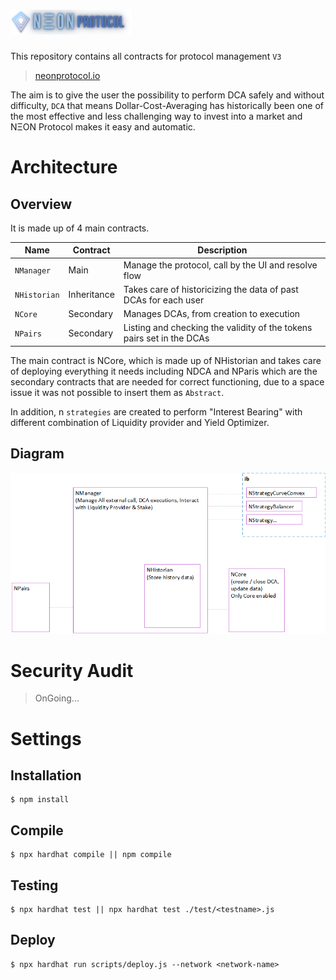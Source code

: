 # <img src=".\docs\img\neon-complete-logo.webp" alt="NeonProtocol" height="40px"> 

This repository contains all contracts for protocol management `V3`

> [neonprotocol.io](https://neonprotocol.io/)

The aim is to give the user the possibility to perform DCA safely and without difficulty,
`DCA` that means Dollar-Cost-Averaging has historically been one of the most effective and less challenging way to invest into a market and NΞON Protocol makes it easy and automatic.


# Architecture

## Overview

It is made up of 4 main contracts.

| Name | Contract | Description |
|--------|---------|---------|
|`NManager`|Main|Manage the protocol, call by the UI and resolve flow|
|`NHistorian`|Inheritance|Takes care of historicizing the data of past DCAs for each user|
|`NCore`|Secondary|Manages DCAs, from creation to execution|
|`NPairs`|Secondary|Listing and checking the validity of the tokens pairs set in the DCAs|

The main contract is NCore, which is made up of NHistorian and takes care of deploying everything it needs including NDCA and NParis which are the secondary contracts that are needed for correct functioning, due to a space issue it was not possible to insert them as `Abstract`.

In addition, n `strategies` are created to perform "Interest Bearing" with different combination of Liquidity provider and Yield Optimizer.

## Diagram

![Contract Architecture](./docs/img/contractArchitectureV3.webp)

# Security Audit
> OnGoing...


# Settings
## Installation
```
$ npm install
```
## Compile
```
$ npx hardhat compile || npm compile
```
## Testing
```
$ npx hardhat test || npx hardhat test ./test/<testname>.js
```
## Deploy
```
$ npx hardhat run scripts/deploy.js --network <network-name>
```